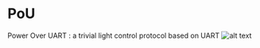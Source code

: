 # PoU
Power Over UART : a trivial light control protocol based on UART
![alt text]([http://url/to/img.png](https://raw.githubusercontent.com/lithium333/PoU/refs/heads/main/logo.png))

